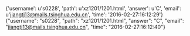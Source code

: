 {'username': u's0228', 'path': u'xz1201/1201.html', 'answer': u'C', 'email': u'jiangtj13@mails.tsinghua.edu.cn', 'time': '2016-02-27:16:12:29'}
{"username": "s0228", "path": "xz1201/1201.html", "answer": "C", "email": "jiangtj13@mails.tsinghua.edu.cn", "time": "2016-02-27:16:12:40"}